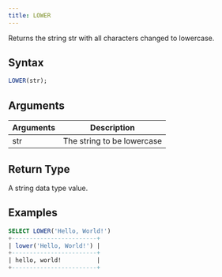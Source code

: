 ```yaml
---
title: LOWER
---
```


Returns the string str with all characters changed to lowercase.

## Syntax

```sql
LOWER(str);
```

## Arguments

| Arguments | Description                |
| --------- | -------------------------- |
| str       | The string to be lowercase |


## Return Type

A string data type value.

## Examples

```sql
SELECT LOWER('Hello, World!')
+------------------------+
| lower('Hello, World!') |
+------------------------+
| hello, world!          |
+------------------------+
```
